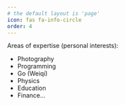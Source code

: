 ```yaml
---
# the default layout is 'page'
icon: fas fa-info-circle
order: 4
---
```


Areas of expertise (personal interests): 
  - Photography
  - Programming
  - Go (Weiqi)
  - Physics
  - Education
  - Finance...


